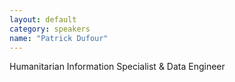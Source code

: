 ```yaml
---
layout: default
category: speakers
name: "Patrick Dufour"
---
```

Humanitarian Information Specialist & Data Engineer
